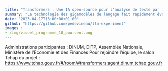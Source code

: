 ```yaml
---
title: "Transformers : Une IA open-source pour l’analyse de texte par les administrations"
summary: "La technologie des gigamodèles de langage fait rapidement évoluer les méthodes et les usages de l’analyse de texte. Ces gigamodèles qui deviennent incontournables en IA changent rapidement et requièrent pour l’inférence des ressources de calcul que le service moyen n’a pas. L’objet de ce défi 10% est de lever cette double contrainte, en instancier des API sur Onyxia qui permettront aux administrations consommer, à des fins exploratoires en phase de développement (pas d’engagement de continuité de service), des gigamodèles de langage libres avec la puissance de calcul mis à disposition par l’INSEE."
date: "2023-04-17T13:00:00+01:00"
github: "https://github.com/pedevineau/llm-experiment"
images : 
- /img/visuel_programme_10_pourcent.png 
---
```


Administrations participantes : DINUM, DITP, Assemblée Nationale, Ministère de l’Economie et des Finances
Pour rejoindre l’équipe, le salon Tchap du projet : https://www.tchap.gouv.fr/#/room/#transformers:agent.dinum.tchap.gouv.fr

